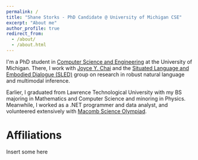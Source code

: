 ```yaml
---
permalink: /
title: "Shane Storks - PhD Candidate @ University of Michigan CSE"
excerpt: "About me"
author_profile: true
redirect_from: 
  - /about/
  - /about.html
---
```


I'm a PhD student in [Computer Science and Engineering](https://www.cse.umich.edu/) at the University of Michigan. There, I work with [Joyce Y. Chai](https://web.eecs.umich.edu/~chaijy/) and the [Situated Language and Embodied Dialogue (SLED)](https://sled.eecs.umich.edu/) group on research in robust natural language and multimodal inference.

Earlier, I graduated from Lawrence Technological University with my BS majoring in Mathematics and Computer Science and minoring in Physics. Meanwhile, I worked as a .NET programmer and data analyst, and volunteered extensively with [Macomb Science Olympiad](http://macombso.org/).

Affiliations
======
Insert some here

